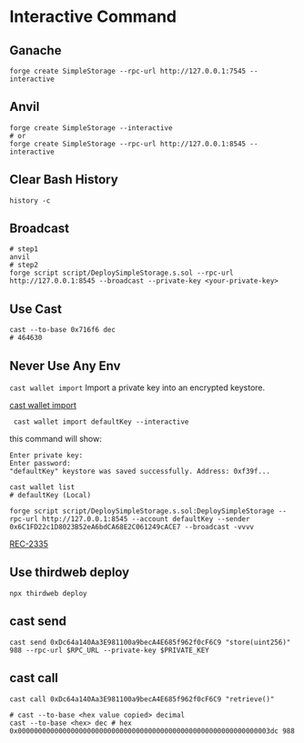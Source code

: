 # Interactive Command

## Ganache

```shell
forge create SimpleStorage --rpc-url http://127.0.0.1:7545 --interactive
```

## Anvil

```shell
forge create SimpleStorage --interactive
# or
forge create SimpleStorage --rpc-url http://127.0.0.1:8545 --interactive
```

## Clear Bash History

```shell
history -c
```

## Broadcast

```shell
# step1
anvil
# step2
forge script script/DeploySimpleStorage.s.sol --rpc-url http://127.0.0.1:8545 --broadcast --private-key <your-private-key>
```

## Use Cast

```shell
cast --to-base 0x716f6 dec
# 464630
```

## Never Use Any Env

`cast wallet import` Import a private key into an encrypted keystore.

[cast wallet import](https://book.getfoundry.sh/reference/cast/cast-wallet)

```shell
 cast wallet import defaultKey --interactive
```

this command will show:

```shell
Enter private key:
Enter password: 
"defaultKey" keystore was saved successfully. Address: 0xf39f...
```

```shell
cast wallet list
# defaultKey (Local)
```

```shell
forge script script/DeploySimpleStorage.s.sol:DeploySimpleStorage --rpc-url http://127.0.0.1:8545 --account defaultKey --sender 0x6C1FD22c1D8023B52eA6bdCA68E2C061249cACE7 --broadcast -vvvv
```

[REC-2335](https://eips.ethereum.org/EIPS/eip-2335)

## Use thirdweb deploy

```shell
npx thirdweb deploy
```

## cast send

```shell
cast send 0xDc64a140Aa3E981100a9becA4E685f962f0cF6C9 "store(uint256)" 988 --rpc-url $RPC_URL --private-key $PRIVATE_KEY
```

## cast call

```shell
cast call 0xDc64a140Aa3E981100a9becA4E685f962f0cF6C9 "retrieve()"
```

```shell
# cast --to-base <hex value copied> decimal
cast --to-base <hex> dec # hex 0x00000000000000000000000000000000000000000000000000000000000003dc 988
```
